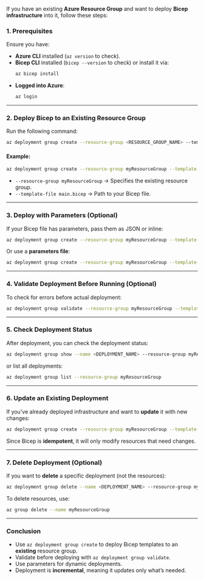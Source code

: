 If you have an existing **Azure Resource Group** and want to deploy **Bicep infrastructure** into it, follow these steps:
### **1. Prerequisites**

Ensure you have:
- **Azure CLI** installed (`az version` to check).
- **Bicep CLI** installed (`bicep --version` to check) or install it via:
    ```sh
    az bicep install
    ```
- **Logged into Azure**:
    ```sh
    az login
    ```

---

### **2. Deploy Bicep to an Existing Resource Group**

Run the following command:

```sh
az deployment group create --resource-group <RESOURCE_GROUP_NAME> --template-file <PATH_TO_BICEP_FILE>
```

#### Example:

```sh
az deployment group create --resource-group myResourceGroup --template-file main.bicep
```

- `--resource-group myResourceGroup` → Specifies the existing resource group.
- `--template-file main.bicep` → Path to your Bicep file.

---

### **3. Deploy with Parameters (Optional)**

If your Bicep file has parameters, pass them as JSON or inline:

```sh
az deployment group create --resource-group myResourceGroup --template-file main.bicep --parameters param1=value1 param2=value2
```

Or use a **parameters file**:

```sh
az deployment group create --resource-group myResourceGroup --template-file main.bicep --parameters @params.json
```

---

### **4. Validate Deployment Before Running (Optional)**

To check for errors before actual deployment:

```sh
az deployment group validate --resource-group myResourceGroup --template-file main.bicep
```

---

### **5. Check Deployment Status**

After deployment, you can check the deployment status:

```sh
az deployment group show --name <DEPLOYMENT_NAME> --resource-group myResourceGroup
```

or list all deployments:

```sh
az deployment group list --resource-group myResourceGroup
```

---

### **6. Update an Existing Deployment**

If you've already deployed infrastructure and want to **update** it with new changes:

```sh
az deployment group create --resource-group myResourceGroup --template-file main.bicep
```

Since Bicep is **idempotent**, it will only modify resources that need changes.

---

### **7. Delete Deployment (Optional)**

If you want to **delete** a specific deployment (not the resources):

```sh
az deployment group delete --name <DEPLOYMENT_NAME> --resource-group myResourceGroup
```

To delete resources, use:

```sh
az group delete --name myResourceGroup
```

---
### **Conclusion**

- Use `az deployment group create` to deploy Bicep templates to an **existing** resource group.
- Validate before deploying with `az deployment group validate`.
- Use parameters for dynamic deployments.
- Deployment is **incremental**, meaning it updates only what’s needed.